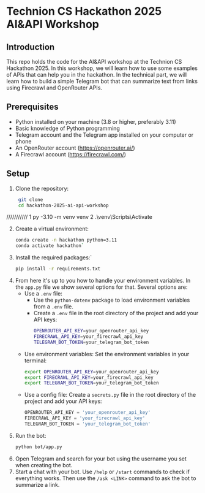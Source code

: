 # Technion CS Hackathon 2025 AI&API Workshop

## Introduction
This repo holds the code for the AI&API workshop at the Technion CS Hackathon 2025.
In this workshop, we will learn how to use some examples of APIs that can help you in the hackathon.
In the technical part, we will learn how to build a simple Telegram bot that can summarize text from links using Firecrawl and OpenRouter APIs.

## Prerequisites
- Python installed on your machine (3.8 or higher, preferably 3.11)
- Basic knowledge of Python programming
- Telegram account and the Telegram app installed on your computer or phone
- An OpenRouter account (https://openrouter.ai/)
- A Firecrawl account (https://firecrawl.com/)

## Setup
1. Clone the repository:
   ```bash
    git clone
    cd hackathon-2025-ai-api-workshop
    ```
///////////
1
py -3.10 -m venv venv
2
.\venv\Scripts\Activate



2. Create a virtual environment:
    ```bash
    conda create -n hackathon python=3.11
    conda activate hackathon`
    ```
3. Install the required packages:`
    ```bash
    pip install -r requirements.txt
    ```
4. From here it's up to you how to handle your environment variables. In the `app.py` file we show several options for that.
   Several options are:
    - Use a `.env` file: 
      - Use the `python-dotenv` package to load environment variables from a `.env` file.
      - Create a `.env` file in the root directory of the project and add your API keys:
        ```bash
        OPENROUTER_API_KEY=your_openrouter_api_key
        FIRECRAWL_API_KEY=your_firecrawl_api_key
        TELEGRAM_BOT_TOKEN=your_telegram_bot_token
        ```
    - Use environment variables:
      Set the environment variables in your terminal:
      ```bash
      export OPENROUTER_API_KEY=your_openrouter_api_key
      export FIRECRAWL_API_KEY=your_firecrawl_api_key
      export TELEGRAM_BOT_TOKEN=your_telegram_bot_token
      ```
    - Use a config file:
      Create a `secrets.py` file in the root directory of the project and add your API keys:
      ```python
      OPENROUTER_API_KEY = 'your_openrouter_api_key'
      FIRECRAWL_API_KEY = 'your_firecrawl_api_key'
      TELEGRAM_BOT_TOKEN = 'your_telegram_bot_token'
      ```
5. Run the bot:
    ```bash
    python bot/app.py
    ```
6. Open Telegram and search for your bot using the username you set when creating the bot.
7. Start a chat with your bot. Use `/help` or `/start` commands to check if everything works. Then use the `/ask <LINK>` command to ask the bot to summarize a link.